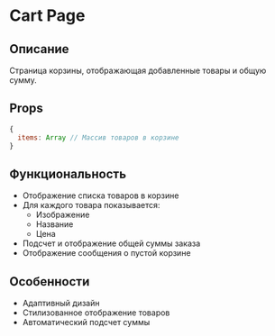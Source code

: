 # Cart Page

## Описание
Страница корзины, отображающая добавленные товары и общую сумму.

## Props
```javascript
{
  items: Array // Массив товаров в корзине
}
```

## Функциональность
- Отображение списка товаров в корзине
- Для каждого товара показывается:
  - Изображение
  - Название
  - Цена
- Подсчет и отображение общей суммы заказа
- Отображение сообщения о пустой корзине

## Особенности
- Адаптивный дизайн
- Стилизованное отображение товаров
- Автоматический подсчет суммы
